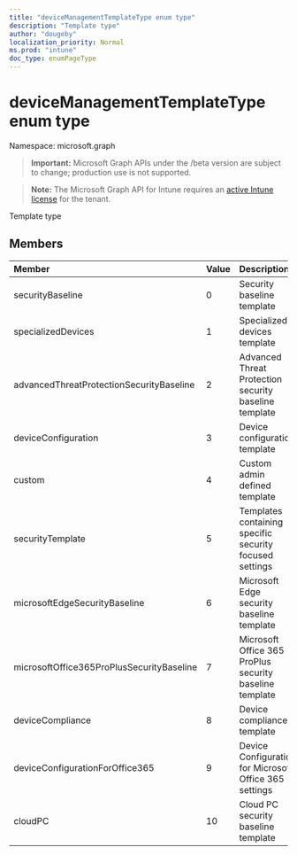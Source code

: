 ```yaml
---
title: "deviceManagementTemplateType enum type"
description: "Template type"
author: "dougeby"
localization_priority: Normal
ms.prod: "intune"
doc_type: enumPageType
---
```


# deviceManagementTemplateType enum type

Namespace: microsoft.graph

> **Important:** Microsoft Graph APIs under the /beta version are subject to change; production use is not supported.

> **Note:** The Microsoft Graph API for Intune requires an [active Intune license](https://go.microsoft.com/fwlink/?linkid=839381) for the tenant.

Template type

## Members
|Member|Value|Description|
|:---|:---|:---|
|securityBaseline|0|Security baseline template|
|specializedDevices|1|Specialized devices template|
|advancedThreatProtectionSecurityBaseline|2|Advanced Threat Protection security baseline template|
|deviceConfiguration|3|Device configuration template|
|custom|4|Custom admin defined template|
|securityTemplate|5|Templates containing specific security focused settings|
|microsoftEdgeSecurityBaseline|6|Microsoft Edge security baseline template|
|microsoftOffice365ProPlusSecurityBaseline|7|Microsoft Office 365 ProPlus security baseline template|
|deviceCompliance|8|Device compliance template|
|deviceConfigurationForOffice365|9|Device Configuration for Microsoft Office 365 settings|
|cloudPC|10|Cloud PC security baseline template|






